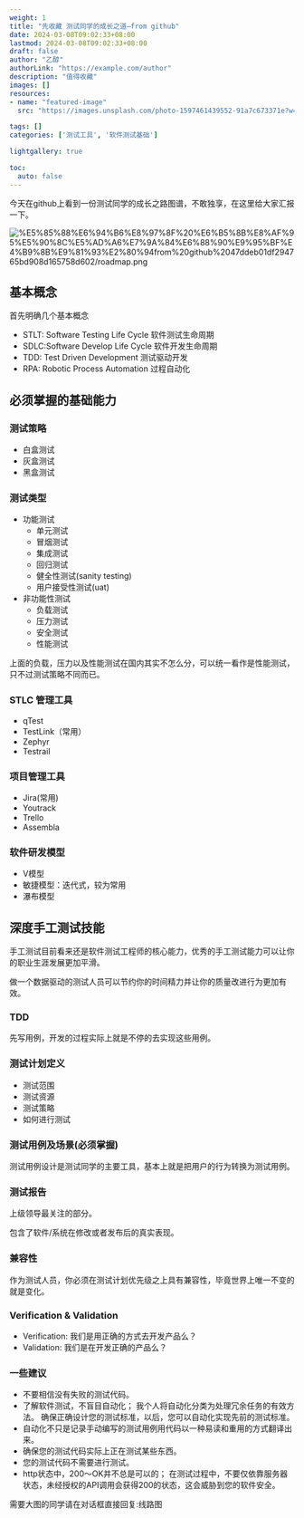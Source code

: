 ```yaml
---
weight: 1
title: "先收藏 测试同学的成长之道—from github"
date: 2024-03-08T09:02:33+08:00
lastmod: 2024-03-08T09:02:33+08:00
draft: false
author: "乙醇"
authorLink: "https://example.com/author"
description: "值得收藏"
images: []
resources:
- name: "featured-image"
  src: "https://images.unsplash.com/photo-1597461439552-91a7c673371e?w=300"

tags: []
categories: ['测试工具', '软件测试基础']

lightgallery: true

toc:
  auto: false
---
```


今天在github上看到一份测试同学的成长之路图谱，不敢独享，在这里给大家汇报一下。

![%E5%85%88%E6%94%B6%E8%97%8F%20%E6%B5%8B%E8%AF%95%E5%90%8C%E5%AD%A6%E7%9A%84%E6%88%90%E9%95%BF%E4%B9%8B%E9%81%93%E2%80%94from%20github%2047ddeb01df294765bd908d165758d602/roadmap.png](%E5%85%88%E6%94%B6%E8%97%8F%20%E6%B5%8B%E8%AF%95%E5%90%8C%E5%AD%A6%E7%9A%84%E6%88%90%E9%95%BF%E4%B9%8B%E9%81%93%E2%80%94from%20github%2047ddeb01df294765bd908d165758d602/roadmap.png)

## 基本概念

首先明确几个基本概念

- STLT: Software Testing Life Cycle 软件测试生命周期
- SDLC:Software Develop Life Cycle  软件开发生命周期
- TDD: Test Driven Development 测试驱动开发
- RPA: Robotic Process Automation 过程自动化

## 必须掌握的基础能力

### 测试策略

- 白盒测试
- 灰盒测试
- 黑盒测试

### 测试类型

- 功能测试
    - 单元测试
    - 冒烟测试
    - 集成测试
    - 回归测试
    - 健全性测试(sanity testing)
    - 用户接受性测试(uat)
- 非功能性测试
    - 负载测试
    - 压力测试
    - 安全测试
    - 性能测试

上面的负载，压力以及性能测试在国内其实不怎么分，可以统一看作是性能测试，只不过测试策略不同而已。

### STLC 管理工具

- qTest
- TestLink（常用）
- Zephyr
- Testrail

### 项目管理工具

- Jira(常用)
- Youtrack
- Trello
- Assembla

### 软件研发模型

- V模型
- 敏捷模型：迭代式，较为常用
- 瀑布模型

## 深度手工测试技能

手工测试目前看来还是软件测试工程师的核心能力，优秀的手工测试能力可以让你的职业生涯发展更加平滑。

做一个数据驱动的测试人员可以节约你的时间精力并让你的质量改进行为更加有效。

### TDD

先写用例，开发的过程实际上就是不停的去实现这些用例。

### 测试计划定义

- 测试范围
- 测试资源
- 测试策略
- 如何进行测试

### 测试用例及场景(必须掌握)

测试用例设计是测试同学的主要工具，基本上就是把用户的行为转换为测试用例。

### 测试报告

上级领导最关注的部分。

包含了软件/系统在修改或者发布后的真实表现。

### 兼容性

作为测试人员，你必须在测试计划优先级之上具有兼容性，毕竟世界上唯一不变的就是变化。

### Verification & Validation

- Verification: 我们是用正确的方式去开发产品么？
- Validation: 我们是在开发正确的产品么？

### 一些建议

- 不要相信没有失败的测试代码。
- 了解软件测试，不盲目自动化； 我个人将自动化分类为处理冗余任务的有效方法。 确保正确设计您的测试标准，以后，您可以自动化实现先前的测试标准。
- 自动化不只是记录手动编写的测试用例用代码以一种易读和重用的方式翻译出来。
- 确保您的测试代码实际上正在测试某些东西。
- 您的测试代码不需要进行测试。
- http状态中，200〜OK并不总是可以的； 在测试过程中，不要仅依靠服务器状态，未经授权的API调用会获得200的状态，这会威胁到您的软件安全。

需要大图的同学请在对话框直接回复:线路图

###